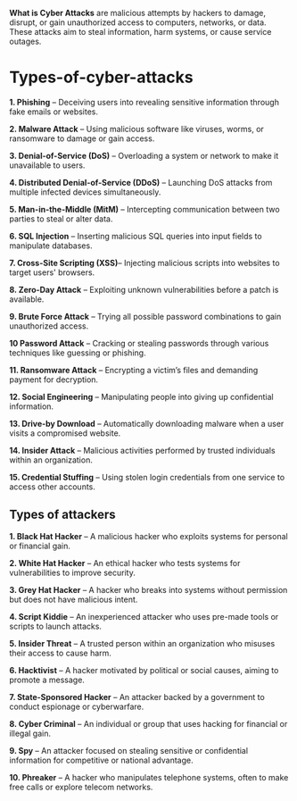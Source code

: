 **What is Cyber Attacks** are malicious attempts by hackers to damage, disrupt, or gain unauthorized access to computers, networks, or data. These attacks aim to steal information, harm systems, or cause service outages.


# Types-of-cyber-attacks
**1. Phishing** – Deceiving users into revealing sensitive information through fake emails or websites.

**2. Malware Attack** – Using malicious software like viruses, worms, or ransomware to damage or gain access.

**3. Denial-of-Service (DoS)** – Overloading a system or network to make it unavailable to users.

**4. Distributed Denial-of-Service (DDoS)** – Launching DoS attacks from multiple infected devices simultaneously.

**5. Man-in-the-Middle (MitM)** – Intercepting communication between two parties to steal or alter data.

**6. SQL Injection** – Inserting malicious SQL queries into input fields to manipulate databases.

**7. Cross-Site Scripting (XSS)**– Injecting malicious scripts into websites to target users' browsers.

**8. Zero-Day Attack** – Exploiting unknown vulnerabilities before a patch is available.

**9. Brute Force Attack** – Trying all possible password combinations to gain unauthorized access.

**10 Password Attack** – Cracking or stealing passwords through various techniques like guessing or phishing.

**11. Ransomware Attack** – Encrypting a victim’s files and demanding payment for decryption.

**12. Social Engineering** – Manipulating people into giving up confidential information.

**13. Drive-by Download** – Automatically downloading malware when a user visits a compromised website.

**14. Insider Attack** – Malicious activities performed by trusted individuals within an organization.

**15. Credential Stuffing** – Using stolen login credentials from one service to access other accounts.
## Types of attackers

**1. Black Hat Hacker** – A malicious hacker who exploits systems for personal or financial gain.

**2. White Hat Hacker** – An ethical hacker who tests systems for vulnerabilities to improve security.

**3. Grey Hat Hacker** – A hacker who breaks into systems without permission but does not have malicious intent.

**4. Script Kiddie** – An inexperienced attacker who uses pre-made tools or scripts to launch attacks.

**5. Insider Threat** – A trusted person within an organization who misuses their access to cause harm.

**6. Hacktivist** – A hacker motivated by political or social causes, aiming to promote a message.

**7. State-Sponsored Hacker** – An attacker backed by a government to conduct espionage or cyberwarfare.

**8. Cyber Criminal** – An individual or group that uses hacking for financial or illegal gain.

**9. Spy** – An attacker focused on stealing sensitive or confidential information for competitive or national advantage.

**10. Phreaker** – A hacker who manipulates telephone systems, often to make free calls or explore telecom networks.
